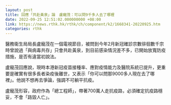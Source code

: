 ```yaml
---
layout: post
title: 回應「共赴黃泉」論　盧寵茂：可以問9千多人去了哪裡
date: 2022-09-25 12:51:02.000000000 +08:00
link: https://news.rthk.hk/rthk/ch/component/k2/1668341-20220925.htm
categories: rthk
---
```


醫務衞生局局長盧寵茂在一個電視節目，被問到今年2月新冠確診宗數徘徊數千宗時曾說過「與病毒共存」只會共赴黃泉，到目前感染情況差不多，已開始放寬防疫措施，是否有違當初說法。

盧寵茂回應說，現時本港新冠疫苗接種率、應對疫情能力及醫院系統已提升，更重要是確實有很多長者染疫後離世，又表示「你可以問那9000多人現在去了哪裡」。他說不想再去爭論，強調不可躺平抗疫。

盧寵茂形容，政府作為「總工程師」，帶著700萬人走抗疫路，必須確定抗疫路穩妥，不會「路毀人亡」。
